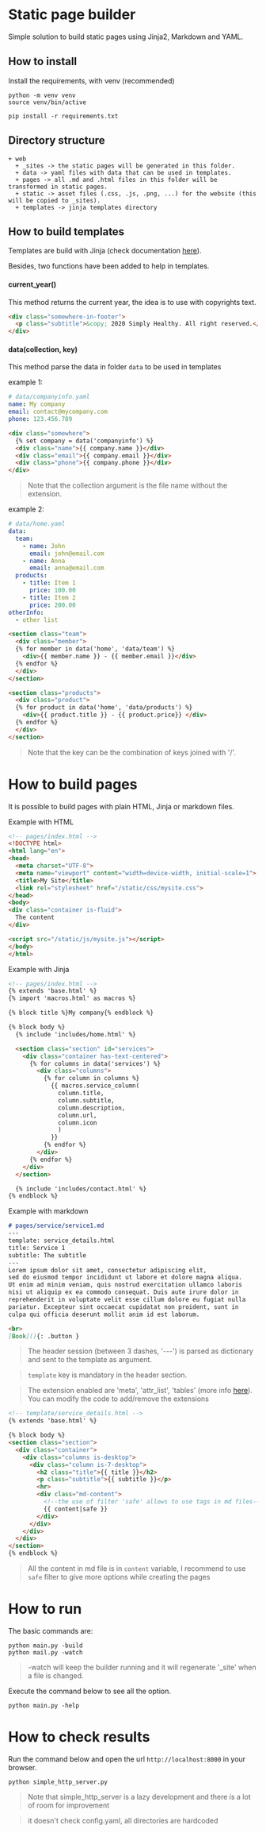# Static page builder

Simple solution to build static pages using Jinja2, Markdown and YAML.

## How to install

Install the requirements, with venv (recommended)
```terminal
python -m venv venv
source venv/bin/active

pip install -r requirements.txt
```

## Directory structure

```text
+ web
  + _sites -> the static pages will be generated in this folder.
  + data -> yaml files with data that can be used in templates.
  + pages -> all .md and .html files in this folder will be transformed in static pages.
  + static -> asset files (.css, .js, .png, ...) for the website (this will be copied to _sites).
  + templates -> jinja templates directory
```

## How to build templates

Templates are build with Jinja (check documentation [here](https://pypi.org/project/Jinja2/)).

Besides, two functions have been added to help in templates.

#### current_year()
This method returns the current year, the idea is to use with copyrights text.
```html
<div class="somewhere-in-footer">
  <p class="subtitle">&copy; 2020 Simply Healthy. All right reserved.</p>
</div>
```

#### data(collection, key)
This method parse the data in folder `data` to be used in templates

example 1:
```yaml
# data/companyinfo.yaml
name: My company
email: contact@mycompany.com
phone: 123.456.789
```
```html
<div class="somewhere">
  {% set company = data('companyinfo') %}
  <div class="name">{{ company.name }}</div>
  <div class="email">{{ company.email }}</div>
  <div class="phone">{{ company.phone }}</div>
</div>
```

> Note that the collection argument is the file name without the extension.


example 2:
```yaml
# data/home.yaml
data:
  team:
    - name: John
      email: john@email.com
    - name: Anna
      email: anna@email.com
  products:
    - title: Item 1
      price: 100.00
    - title: Item 2
      price: 200.00
otherInfo:
  - other list
```
```html
<section class="team">
  <div class="member">
  {% for member in data('home', 'data/team') %}
    <div>{{ member.name }} - {{ member.email }}</div>  
  {% endfor %}
  </div>
</section>

<section class="products">
  <div class="product">
  {% for product in data('home', 'data/products') %}
    <div>{{ product.title }} - {{ product.price}} </div>
  {% endfor %}
  </div>
</section>
```

> Note that the key can be the combination of keys joined with '/'.

# How to build pages

It is possible to build pages with plain HTML, Jinja or markdown files.

Example with HTML
```html
<!-- pages/index.html -->
<!DOCTYPE html>
<html lang="en">
<head>
  <meta charset="UTF-8">
  <meta name="viewport" content="width=device-width, initial-scale=1">
  <title>My Site</title>
  <link rel="stylesheet" href="/static/css/mysite.css">
</head>
<body>
<div class="container is-fluid">
  The content
</div>

<script src="/static/js/mysite.js"></script>
</body>
</html>
```

Example with Jinja
```html
<!-- pages/index.html -->
{% extends 'base.html' %}
{% import 'macros.html' as macros %}

{% block title %}My company{% endblock %}

{% block body %}
  {% include 'includes/home.html' %}

  <section class="section" id="services">
    <div class="container has-text-centered">
      {% for columns in data('services') %}
        <div class="columns">
          {% for column in columns %}
            {{ macros.service_column(
              column.title,
              column.subtitle,
              column.description,
              column.url,
              column.icon
              )
            }}
          {% endfor %}
        </div>
      {% endfor %}
    </div>
  </section>

  {% include 'includes/contact.html' %}
{% endblock %}
```

Example with markdown
```markdown
# pages/service/service1.md
---
template: service_details.html
title: Service 1
subtitle: The subtitle
---
Lorem ipsum dolor sit amet, consectetur adipiscing elit, 
sed do eiusmod tempor incididunt ut labore et dolore magna aliqua. 
Ut enim ad minim veniam, quis nostrud exercitation ullamco laboris 
nisi ut aliquip ex ea commodo consequat. Duis aute irure dolor in 
reprehenderit in voluptate velit esse cillum dolore eu fugiat nulla 
pariatur. Excepteur sint occaecat cupidatat non proident, sunt in 
culpa qui officia deserunt mollit anim id est laborum.

<br>
[Book](){: .button }
```

> The header session (between 3 dashes, '---') is parsed as dictionary and sent to the template as argument.

> `template` key is mandatory in the header section.

> The extension enabled are 'meta', 'attr_list', 'tables' (more info [here](https://python-markdown.github.io/extensions/)).
> You can modify the code to add/remove the extensions


```html
<!-- template/service_details.html -->
{% extends 'base.html' %}

{% block body %}
<section class="section">
  <div class="container">
    <div class="columns is-desktop">
      <div class="column is-7-desktop">
        <h2 class="title">{{ title }}</h2>
        <p class="subtitle">{{ subtitle }}</p>
        <hr>
        <div class="md-content">
          <!--the use of filter 'safe' allows to use tags in md files-->
          {{ content|safe }}
        </div>
      </div>
    </div>
  </div>
</section>
{% endblock %}
```

> All the content in md file is in `content` variable, 
> I recommend to use `safe` filter to give more options while creating the pages 

# How to run

The basic commands are:
```terminal
python main.py -build
python mail.py -watch
```

> -watch will keep the builder running and it will regenerate
> '_site' when a file is changed.

Execute the command below to see all the option.
```terminal
python main.py -help
```

# How to check results

Run the command below and open the url `http://localhost:8000` in your browser.
```terminal
python simple_http_server.py
```

> Note that simple_http_server is a lazy development
> and there is a lot of room for improvement

> it doesn't check config.yaml, all directories are hardcoded
